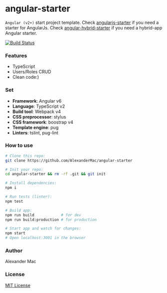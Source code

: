 # angular-starter
`Angular (v2+)` start project template. Check [angularjs-starter](https://github.com/AlexanderMac/angularjs-starter) if you need a starter for AngularJs. Check [angular-hybrid-starter](https://github.com/AlexanderMac/angular-hybrid-starter) if you need a hybrid-app Angular starter.

[![Build Status](https://travis-ci.org/AlexanderMac/angular-starter.svg?branch=master)](https://travis-ci.org/AlexanderMac/angular-starter)

### Features
- TypeScript
- Users/Roles CRUD
- Clean code:)

### Set
- **Framework**: Angular v6
- **Language**: TypeScript v2
- **Build tool**: Webpack v4
- **CSS preprocessor**: stylus
- **CSS framework**: boostrap v4
- **Template engine**: pug
- **Linters**: tslint, pug-lint

### How to use
```sh
# Clone this repo:
git clone https://github.com/AlexanderMac/angular-starter

# Init your repo:
cd angular-starter && rm -rf .git && git init

# Install dependencies:
npm i

# Run tests (linter):
npm test

# Build app:
npm run build            # for dev
npm run build:production # for production

# Start app and watch for changes:
npm start
# Open localhost:3001 in the browser
```

### Author
Alexander Mac

### License
[MIT License](license)
